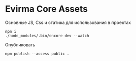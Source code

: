 # Evirma Core Assets

Основные JS, Css и статика для использования в проектах

```
npm i
./node_modules/.bin/encore dev --watch
```

Опубликовать

```
npm publish --access public .
```
